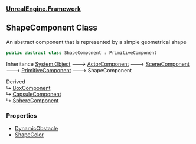### [UnrealEngine.Framework](./UnrealEngine-Framework.md 'UnrealEngine.Framework')
## ShapeComponent Class
An abstract component that is represented by a simple geometrical shape  
```csharp
public abstract class ShapeComponent : PrimitiveComponent
```
Inheritance [System.Object](https://docs.microsoft.com/en-us/dotnet/api/System.Object 'System.Object') &#129106; [ActorComponent](./UnrealEngine-Framework-ActorComponent.md 'UnrealEngine.Framework.ActorComponent') &#129106; [SceneComponent](./UnrealEngine-Framework-SceneComponent.md 'UnrealEngine.Framework.SceneComponent') &#129106; [PrimitiveComponent](./UnrealEngine-Framework-PrimitiveComponent.md 'UnrealEngine.Framework.PrimitiveComponent') &#129106; ShapeComponent  

Derived  
&#8627; [BoxComponent](./UnrealEngine-Framework-BoxComponent.md 'UnrealEngine.Framework.BoxComponent')  
&#8627; [CapsuleComponent](./UnrealEngine-Framework-CapsuleComponent.md 'UnrealEngine.Framework.CapsuleComponent')  
&#8627; [SphereComponent](./UnrealEngine-Framework-SphereComponent.md 'UnrealEngine.Framework.SphereComponent')  
### Properties
- [DynamicObstacle](./UnrealEngine-Framework-ShapeComponent-DynamicObstacle.md 'UnrealEngine.Framework.ShapeComponent.DynamicObstacle')
- [ShapeColor](./UnrealEngine-Framework-ShapeComponent-ShapeColor.md 'UnrealEngine.Framework.ShapeComponent.ShapeColor')
